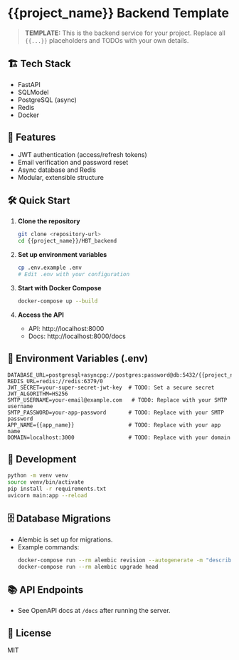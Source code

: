 # {{project_name}} Backend Template

> **TEMPLATE:** This is the backend service for your project. Replace all `{{...}}` placeholders and TODOs with your own details.

## 🏗️ Tech Stack
- FastAPI
- SQLModel
- PostgreSQL (async)
- Redis
- Docker

## 🚀 Features
- JWT authentication (access/refresh tokens)
- Email verification and password reset
- Async database and Redis
- Modular, extensible structure

## 🛠️ Quick Start

1. **Clone the repository**
   ```bash
   git clone <repository-url>
   cd {{project_name}}/HBT_backend
   ```

2. **Set up environment variables**
   ```bash
   cp .env.example .env
   # Edit .env with your configuration
   ```

3. **Start with Docker Compose**
   ```bash
   docker-compose up --build
   ```

4. **Access the API**
   - API: http://localhost:8000
   - Docs: http://localhost:8000/docs

## 📝 Environment Variables (.env)
```env
DATABASE_URL=postgresql+asyncpg://postgres:password@db:5432/{{project_name}}_db
REDIS_URL=redis://redis:6379/0
JWT_SECRET=your-super-secret-jwt-key  # TODO: Set a secure secret
JWT_ALGORITHM=HS256
SMTP_USERNAME=your-email@example.com   # TODO: Replace with your SMTP username
SMTP_PASSWORD=your-app-password       # TODO: Replace with your SMTP password
APP_NAME={{app_name}}                 # TODO: Replace with your app name
DOMAIN=localhost:3000                 # TODO: Replace with your domain
```

## 🔧 Development
```bash
python -m venv venv
source venv/bin/activate
pip install -r requirements.txt
uvicorn main:app --reload
```

## 🗄️ Database Migrations
- Alembic is set up for migrations.
- Example commands:
  ```bash
  docker-compose run --rm alembic revision --autogenerate -m "describe change"
  docker-compose run --rm alembic upgrade head
  ```

## 📚 API Endpoints
- See OpenAPI docs at `/docs` after running the server.

## 📄 License
MIT 